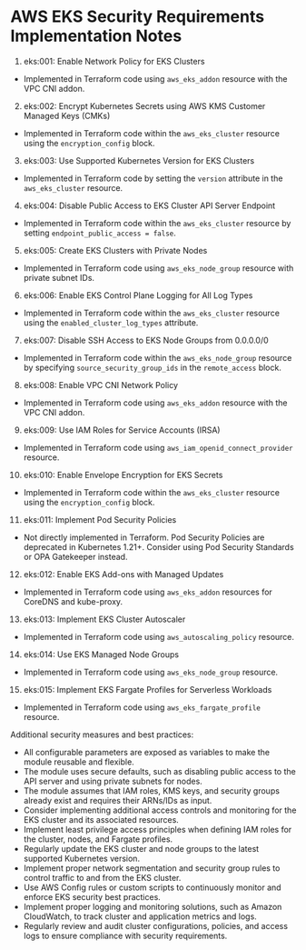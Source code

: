 # AWS EKS Security Requirements Implementation Notes

1. eks:001: Enable Network Policy for EKS Clusters
- Implemented in Terraform code using `aws_eks_addon` resource with the VPC CNI addon.

2. eks:002: Encrypt Kubernetes Secrets using AWS KMS Customer Managed Keys (CMKs)
- Implemented in Terraform code within the `aws_eks_cluster` resource using the `encryption_config` block.

3. eks:003: Use Supported Kubernetes Version for EKS Clusters
- Implemented in Terraform code by setting the `version` attribute in the `aws_eks_cluster` resource.

4. eks:004: Disable Public Access to EKS Cluster API Server Endpoint
- Implemented in Terraform code within the `aws_eks_cluster` resource by setting `endpoint_public_access = false`.

5. eks:005: Create EKS Clusters with Private Nodes
- Implemented in Terraform code using `aws_eks_node_group` resource with private subnet IDs.

6. eks:006: Enable EKS Control Plane Logging for All Log Types
- Implemented in Terraform code within the `aws_eks_cluster` resource using the `enabled_cluster_log_types` attribute.

7. eks:007: Disable SSH Access to EKS Node Groups from 0.0.0.0/0
- Implemented in Terraform code within the `aws_eks_node_group` resource by specifying `source_security_group_ids` in the `remote_access` block.

8. eks:008: Enable VPC CNI Network Policy
- Implemented in Terraform code using `aws_eks_addon` resource with the VPC CNI addon.

9. eks:009: Use IAM Roles for Service Accounts (IRSA)
- Implemented in Terraform code using `aws_iam_openid_connect_provider` resource.

10. eks:010: Enable Envelope Encryption for EKS Secrets
- Implemented in Terraform code within the `aws_eks_cluster` resource using the `encryption_config` block.

11. eks:011: Implement Pod Security Policies
- Not directly implemented in Terraform. Pod Security Policies are deprecated in Kubernetes 1.21+. Consider using Pod Security Standards or OPA Gatekeeper instead.

12. eks:012: Enable EKS Add-ons with Managed Updates
- Implemented in Terraform code using `aws_eks_addon` resources for CoreDNS and kube-proxy.

13. eks:013: Implement EKS Cluster Autoscaler
- Implemented in Terraform code using `aws_autoscaling_policy` resource.

14. eks:014: Use EKS Managed Node Groups
- Implemented in Terraform code using `aws_eks_node_group` resource.

15. eks:015: Implement EKS Fargate Profiles for Serverless Workloads
- Implemented in Terraform code using `aws_eks_fargate_profile` resource.

Additional security measures and best practices:
- All configurable parameters are exposed as variables to make the module reusable and flexible.
- The module uses secure defaults, such as disabling public access to the API server and using private subnets for nodes.
- The module assumes that IAM roles, KMS keys, and security groups already exist and requires their ARNs/IDs as input.
- Consider implementing additional access controls and monitoring for the EKS cluster and its associated resources.
- Implement least privilege access principles when defining IAM roles for the cluster, nodes, and Fargate profiles.
- Regularly update the EKS cluster and node groups to the latest supported Kubernetes version.
- Implement proper network segmentation and security group rules to control traffic to and from the EKS cluster.
- Use AWS Config rules or custom scripts to continuously monitor and enforce EKS security best practices.
- Implement proper logging and monitoring solutions, such as Amazon CloudWatch, to track cluster and application metrics and logs.
- Regularly review and audit cluster configurations, policies, and access logs to ensure compliance with security requirements.